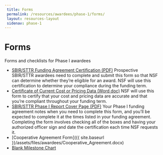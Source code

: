 ```yaml
---
 title: Forms
 permalink: /resources/awardees/phase-1/forms/
 layout: resources-layout
 sidenav: phase-1
---
```

# Forms

Forms and checklists for Phase I awardees

- [SBIR/STTR Funding Agreement Certification (PDF)]({{site.baseurl}}/assets/files/awardees/SBIR_STTR_Funding_Agreement.pdf)
Prospective SBIR/STTR awardees need to complete and submit this form so that NSF can determine whether they’re eligible for an award. NSF will use this certification to determine your compliance during the funding term.
- [Certificate of Current Cost or Pricing Data (Word doc)]({{site.baseurl}}/assets/files/awardees/Certificate_of_Current_Cost.docx)
NSF will use this form to certify that your cost and pricing data are accurate and that you’re compliant throughout your funding term.
- [SBIR/STTR Phase I Report Cover Page (PDF)]({{site.baseurl}}/assets/files/awardees/SBIR-STTR_Revised_Report_Cover.pdf)
Your Phase I funding agreement notes when you need to complete this form, and you’ll be expected to complete it at the times listed in your funding agreement. Completing the form involves checking all of the boxes and having your authorized officer sign and date the certification each time NSF requests it.
- [Cooperative Agreement Form]({{ site.baseurl }}/assets/files/awardees/Cooperative_Agreement.docx)
- [Blank Milestone Chart]({{site.baseurl}}/assets/files/awardees/Blank_Milestone_Chart.xlsx)

